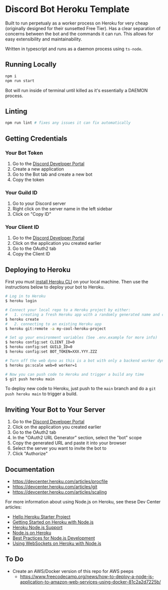 # Discord Bot Heroku Template

Built to run perpetualy as a worker process on Heroku for very cheap (originally designed for their sunsetted Free Tier). Has a clear separation of concerns between the bot and the commands it can run. This allows for easy extensibility and maintainability.

Written in typescript and runs as a daemon process using `ts-node`.

## Running Locally

```sh
npm i
npm run start
```

Bot will run inside of terminal until killed as it's essentially a DAEMON process.

## Linting

```sh
npm run lint # fixes any issues it can fix automatically
```

## Getting Credentials

### Your Bot Token
1. Go to the [Discord Developer Portal](https://discord.com/developers/applications)
2. Create a new application
3. Go to the Bot tab and create a new bot
4. Copy the token

### Your Guild ID
1. Go to your Discord server
2. Right click on the server name in the left sidebar
3. Click on "Copy ID"

### Your Client ID
1. Go to the [Discord Developer Portal](https://discord.com/developers/applications)
2. Click on the application you created earlier
3. Go to the OAuth2 tab
3. Copy the Client ID

## Deploying to Heroku

First you must [install Heroku CLI](https://devcenter.heroku.com/articles/heroku-cli) on your local machine. Then use the instructions below to deploy your bot to Heroku.

```sh
# Log in to Heroku
$ heroku login

# Connect your local repo to a Heroku project by either:
#   1. creating a fresh Heroku app with a randomly generated name and connecting to it
$ heroku create
#   2. connecting to an existing Heroku app
$ heroku git:remote -a my-cool-heroku-project

# Set up your environment variables (See .env.example for more info)
$ heroku config:set CLIENT_ID=0
$ heroku config:set GUILD_ID=0
$ heroku config:set BOT_TOKEN=XXX.YYY.ZZZ

# Turn off the web dyno as this is a bot with only a backend worker dyno
$ heroku ps:scale web=0 worker=1

# Now you can push code to Heroku and trigger a build any time
$ git push heroku main
```

To deploy new code to Heroku, just push to the `main` branch and do a `git push heroku main` to trigger a build.

## Inviting Your Bot to Your Server

1. Go to the [Discord Developer Portal](https://discord.com/developers/applications)
2. Click on the application you created earlier
3. Go to the OAuth2 tab
4. In the "OAuth2 URL Generator" section, select the "bot" scope
5. Copy the generated URL and paste it into your browser
6. Select the server you want to invite the bot to
7. Click "Authorize"

## Documentation

* https://devcenter.heroku.com/articles/procfile
* https://devcenter.heroku.com/articles/git
* https://devcenter.heroku.com/articles/scaling

For more information about using Node.js on Heroku, see these Dev Center articles:

- [Hello Heroku Starter Project](https://github.com/larkintuckerllc/hello-heroku)
- [Getting Started on Heroku with Node.js](https://devcenter.heroku.com/articles/getting-started-with-nodejs)
- [Heroku Node.js Support](https://devcenter.heroku.com/articles/nodejs-support)
- [Node.js on Heroku](https://devcenter.heroku.com/categories/nodejs)
- [Best Practices for Node.js Development](https://devcenter.heroku.com/articles/node-best-practices)
- [Using WebSockets on Heroku with Node.js](https://devcenter.heroku.com/articles/node-websockets)

## To Do

* Create an AWS/Docker version of this repo for AWS peeps
  * https://www.freecodecamp.org/news/how-to-deploy-a-node-js-application-to-amazon-web-services-using-docker-81c2a2d7225b/
